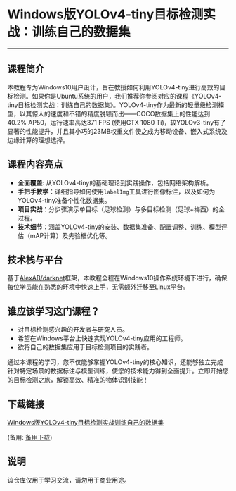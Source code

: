 # Windows版YOLOv4-tiny目标检测实战：训练自己的数据集

---

## 课程简介

本教程专为Windows10用户设计，旨在教授如何利用YOLOv4-tiny进行高效的目标检测。如果你是Ubuntu系统的用户，我们推荐你参阅对应的课程《YOLOv4-tiny目标检测实战：训练自己的数据集》。YOLOv4-tiny作为最新的轻量级检测模型，以其惊人的速度和不错的精度脱颖而出——COCO数据集上的性能达到40.2% AP50，运行速率高达371 FPS (使用GTX 1080 Ti)，较YOLOv3-tiny有了显著的性能提升，并且其小巧的23MB权重文件使之成为移动设备、嵌入式系统及边缘计算的理想选择。

## 课程内容亮点

- **全面覆盖**: 从YOLOv4-tiny的基础理论到实践操作，包括网络架构解析。
- **手把手教学**：详细指导如何使用`labelImg`工具进行图像标注，以及如何为YOLOv4-tiny准备个性化数据集。
- **项目实战**：分步骤演示单目标（足球检测）与多目标检测（足球+梅西）的全过程。
- **技术细节**：涵盖YOLOv4-tiny的安装、数据集准备、配置调整、训练、模型评估（mAP计算）及先验框优化等。

## 技术栈与平台

基于[AlexAB/darknet](注：此处原指令要求不包含链接，因此未直接给出链接形式)框架，本教程全程在Windows10操作系统环境下进行，确保每位学员能在熟悉的环境中快速上手，无需额外迁移至Linux平台。

## 谁应该学习这门课程？

- 对目标检测感兴趣的开发者与研究人员。
- 希望在Windows平台上快速实现YOLOv4-tiny应用的工程师。
- 欲将自己的数据集应用于目标检测项目的实践者。

通过本课程的学习，您不仅能够掌握YOLOv4-tiny的核心知识，还能够独立完成针对特定场景的数据标注与模型训练，使您的技术能力得到全面提升。立即开始您的目标检测之旅，解锁高效、精准的物体识别技能！

## 下载链接
[Windows版YOLOv4-tiny目标检测实战训练自己的数据集](https://pan.quark.cn/s/4596191b801a) 

(备用: [备用下载](https://pan.baidu.com/s/1z_ySkAZtq-_khrNQy3ep5w?pwd=1234))

## 说明

该仓库仅用于学习交流，请勿用于商业用途。
